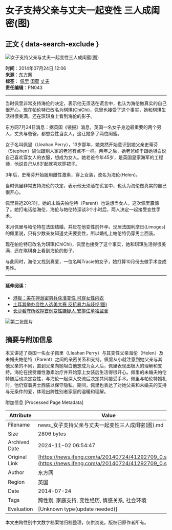 # 女子支持父亲与丈夫一起变性 三人成闺密(图)

## 正文 { data-search-exclude }


![女子支持父亲与丈夫一起变性三人成闺蜜(图)](http://y1.ifengimg.com/haina/2014_30/aaf26aeac1c089e.jpg)

**时间**：2014年07月24日 12:06  
**来源**：[东方网](http://news.eastday.com/w/20140724/u1a8240956.html)  
**标签**： [佩里](http://search.ifeng.com/sofeng/search.action?c=1&q=%E4%BD%A9%E9%87%8C) [闺蜜](http://search.ifeng.com/sofeng/search.action?c=1&q=%E9%97%BA%E8%9C%9C) [丈夫](http://search.ifeng.com/sofeng/search.action?c=1&q=%E4%B8%88%E5%A4%AB)  
**责任编辑**：PN043

---

当时佩里非常支持海伦的决定，表示他无须活在谎言中，也认为海伦做真实的自己很开心。现在帕伦特已改名为琪琪(ChiChi)，佩里也接受了这个事实，她和琪琪生活得很美满，还在琪琪身上看到海伦的影子。

东方网7月24日消息：据英国《镜报》消息，英国一名女子身边最重要的两个男人，丈夫与爸爸，都想变性当女人，这让她多了两位闺蜜。

女子名叫佩里（Lleahan Perry），13岁那年，她突然开始意识到她父亲史蒂芬（Stephen）貌似跟别人家的老爸有点不一样。两年之后，她老爸终于跟她坦白说自己喜欢穿女人的衣服，想成为女人。她老爸今年45岁，是英国皇家海军的工程师，他说自己从6岁起就喜欢穿裙子。

3年后，史蒂芬开始服用雌性激素，穿上女装，改名为海伦(Helen)。

当时佩里非常支持海伦的决定，表示他无须活在谎言中，也认为海伦做真实的自己很开心。

佩里将近20岁时，她的未婚夫帕伦特（Parent）也说想当女人，这次佩里震惊了。她打电话给海伦，海伦与帕伦特深谈3个小时后，两人决定一起接受变性手术。

本月佩里与帕伦特在法国结婚，并赶在他变性前怀孕。现居法国利摩日(Limoges)的佩里说，只有少数亲友知道丈夫要变性，所以婚礼上帕伦特仍穿男士西装。

现在帕伦特已改名为琪琪(ChiChi)，佩里也接受了这个事实，她和琪琪生活得很美满，还在琪琪身上看到海伦的影子。

与此同时，海伦又找到真爱，一位名叫Tracie的女子，她打算10月份去做手术变成男性。

---

#### 延伸阅读：

- [港报：美在押泄密男兵获准变性 可穿女性内衣](http://news.ifeng.com/a/20140721/41241063_0.shtml#_from_ralated)
- [土耳其举办变性人选美大赛 反抗暴力与歧视(图)](http://news.ifeng.com/a/20140625/40889422_0.shtml)
- [长沙看守所收押首例变性嫌疑人 安排住单独监舍](http://news.ifeng.com/gundong/detail_2014_05/21/36432069_0.shtml#_from_ralated) 

![第二张图片](http://h2.ifengimg.com/0f56ee67a4c375c2/2013/1106/indeccode.png)

## 摘要与附加信息

<!-- tcd_abstract -->
本文讲述了英国一名女子佩里（Lleahan Perry）与其变性父亲海伦（Helen）及未婚夫帕伦特（Parent）之间的亲密关系和支持。佩里从小就注意到她父亲与其他父亲的不同，直到父亲向她坦白他想成为女人后，佩里表现出极大的理解和支持。海伦在接受雌性激素治疗并开始穿上女装后生活得很开心。佩里的未婚夫帕伦特随后也决定变性，与海伦一起深入交流后决定共同接受手术。佩里与帕伦特婚礼时，他仍穿着男士西装以保守隐私。期间，佩里也表达了对她父亲和未婚夫的支持与无条件的爱，体现出跨性别者家庭的温暖和理解。
<!-- tcd_abstract_end -->

附加信息 [Processed Page Metadata]

| Attribute       | Value                                  |
|-----------------|----------------------------------------|
| Filename        | news_女子支持父亲与丈夫一起变性三人成闺密(图).md                             |
| Size            | 2806 bytes                           |
| Archived Date   | 2024-11-02 06:54:47                             |
| Original Link   | [https://news.ifeng.com/a/20140724/41292709_0.shtml](https://news.ifeng.com/a/20140724/41292709_0.shtml)                       |
| Author          | 东方网                               |
| Region          | 英国                               |
| Date            | 2014-07-24                                 |
| Tags            | 跨性别, 家庭支持, 变性经历, 情感关系, 社会环境                                 |
| Evaluation            | [Unknown type(update needed)]                                 |
<!-- tcd_table_end -->

本文由跨性别中文数字档案馆归档整理，仅供浏览。版权归原作者所有。
